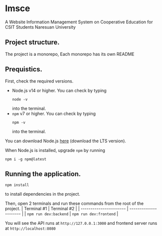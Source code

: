 # Imsce
A Website Information Management System on Cooperative Education for CSIT Students Naresuan University

## Project structure.
The project is a monorepo, Each monorepo has its own README

## Prequistics.
First, check the required versions.

- Node.js v14 or higher.
  You can check by typing
  ```
  node -v
  ```
  into the terminal.
- `npm` v7 or higher.
  You can check by typing
  ```
  npm -v
  ```
  into the terminal.

You can download Node.js [here](https://nodejs.org/en/) (download the LTS version).

When Node.js is installed, upgrade `npm` by running
```
npm i -g npm@latest
```

## Running the application.
```
npm install
```
to install dependencies in the project.

Then, open 2 terminals and run these commands from the root of the project.
| Terminal #1             | Terminal #2            |
| ----------------------- | ---------------------- |
| `npm run dev:backend`   | `npm run dev:frontend` |

You will see the API runs at `http://127.0.0.1:3000` and frontend server runs at `http://localhost:8080`
